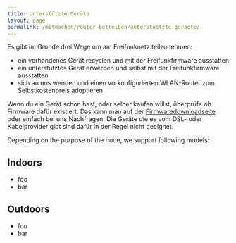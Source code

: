 ```yaml
---
title: Unterstützte Geräte
layout: page
permalink: /mitmachen/router-betreiben/unterstuetzte-geraete/
---
```


Es gibt im Grunde drei Wege um am Freifunknetz teilzunehmen:

* ein vorhandenes Gerät recyclen und mit der Freifunkfirmware ausstatten
* ein unterstütztes Gerät erwerben und selbst mit der Freifunkfirmware ausstatten
* sich an uns wenden und einen vorkonfigurierten WLAN-Router zum Selbstkostenpreis adoptieren

Wenn du ein Gerät schon hast, oder selber kaufen willst, überprüfe ob Firmware dafür existiert. Das kann man auf der <a href="http://update.freifunk-darmstadt.de/">Firmwaredownloadseite</a> oder einfach bei uns Nachfragen. Die Geräte die es vom DSL- oder Kabelprovider gibt sind dafür in der Regel nicht geeignet.

Depending on the purpose of the node, we support following models:

Indoors
-------
 * foo 
 * bar

Outdoors
-------
 * foo
 * bar
